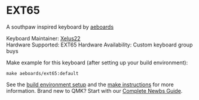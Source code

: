 EXT65
===

A southpaw inspired keyboard by [aeboards](https://aeboards.com/)

Keyboard Maintainer: [Xelus22](https://github.com/Xelus22)  
Hardware Supported: EXT65 
Hardware Availability: Custom keyboard group buys

Make example for this keyboard (after setting up your build environment):

    make aeboards/ext65:default

See the [build environment setup](https://docs.qmk.fm/#/getting_started_build_tools) and the [make instructions](https://docs.qmk.fm/#/getting_started_make_guide) for more information. Brand new to QMK? Start with our [Complete Newbs Guide](https://docs.qmk.fm/#/newbs).